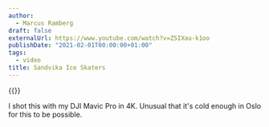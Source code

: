 ```yaml
---
author:
  - Marcus Ramberg
draft: false
externalUrl: https://www.youtube.com/watch?v=Z5IXau-k1oo
publishDate: "2021-02-01T00:00:00+01:00"
tags:
  - video
title: Sandvika Ice Skaters
---
```


{{<youtube Z5IXau-k1oo>}}

I shot this with my DJI Mavic Pro in 4K. Unusual that it's cold enough in Oslo for this to be possible.
